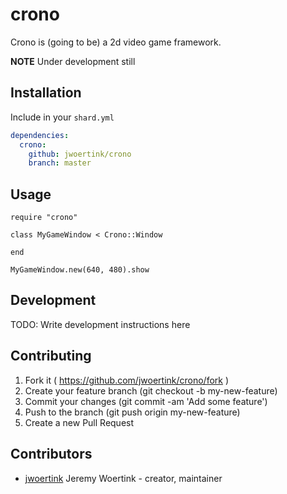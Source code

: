 # crono

Crono is (going to be) a 2d video game framework.

**NOTE** Under development still

## Installation

Include in your `shard.yml`

```yml
dependencies:
  crono:
    github: jwoertink/crono
    branch: master
```

## Usage

```crystal
require "crono"

class MyGameWindow < Crono::Window
  
end

MyGameWindow.new(640, 480).show
```

## Development

TODO: Write development instructions here

## Contributing

1. Fork it ( https://github.com/jwoertink/crono/fork )
2. Create your feature branch (git checkout -b my-new-feature)
3. Commit your changes (git commit -am 'Add some feature')
4. Push to the branch (git push origin my-new-feature)
5. Create a new Pull Request

## Contributors

- [jwoertink](https://github.com/jwoertink) Jeremy Woertink - creator, maintainer
